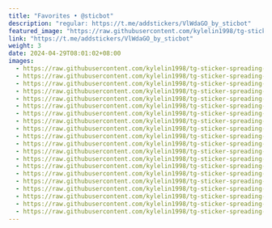 ```yaml
---
title: "Favorites • @sticbot"
description: "regular: https://t.me/addstickers/VlWdaGO_by_sticbot"
featured_image: "https://raw.githubusercontent.com/kylelin1998/tg-sticker-spreading-worldwide-images/main/img/8b32c395-b057-4581-8b54-689c5906f937.jpg"
link: "https://t.me/addstickers/VlWdaGO_by_sticbot"
weight: 3
date: 2024-04-29T08:01:02+08:00
images:
  - https://raw.githubusercontent.com/kylelin1998/tg-sticker-spreading-worldwide-images/main/img/8b32c395-b057-4581-8b54-689c5906f937.jpg
  - https://raw.githubusercontent.com/kylelin1998/tg-sticker-spreading-worldwide-images/main/img/096e6416-9d9c-4ef6-9ccb-12ee36c25ec5.jpg
  - https://raw.githubusercontent.com/kylelin1998/tg-sticker-spreading-worldwide-images/main/img/dfb990cc-c7ea-483b-b401-b4afb494969b.jpg
  - https://raw.githubusercontent.com/kylelin1998/tg-sticker-spreading-worldwide-images/main/img/1fb79faf-2d37-4fb0-b010-40f83f0fee96.jpg
  - https://raw.githubusercontent.com/kylelin1998/tg-sticker-spreading-worldwide-images/main/img/76e9351b-4855-4eee-9953-5b8c18d58204.jpg
  - https://raw.githubusercontent.com/kylelin1998/tg-sticker-spreading-worldwide-images/main/img/3e0e7153-d022-4e75-a44e-1a797a1fbee2.jpg
  - https://raw.githubusercontent.com/kylelin1998/tg-sticker-spreading-worldwide-images/main/img/75f8caa2-c4b3-423a-8679-6424eed3df60.jpg
  - https://raw.githubusercontent.com/kylelin1998/tg-sticker-spreading-worldwide-images/main/img/aefcd6a9-cdd9-43d6-8e83-9355006098c0.jpg
  - https://raw.githubusercontent.com/kylelin1998/tg-sticker-spreading-worldwide-images/main/img/58f8cc47-5555-4734-877d-32fe53791e6f.jpg
  - https://raw.githubusercontent.com/kylelin1998/tg-sticker-spreading-worldwide-images/main/img/51f0b50a-1222-4d0d-87fd-8b15cebd75d3.jpg
  - https://raw.githubusercontent.com/kylelin1998/tg-sticker-spreading-worldwide-images/main/img/1c4f97f9-a33f-4fa4-bda0-cb4c987438e2.jpg
  - https://raw.githubusercontent.com/kylelin1998/tg-sticker-spreading-worldwide-images/main/img/1be990e3-d79a-47ee-add0-a622f9b44c85.jpg
  - https://raw.githubusercontent.com/kylelin1998/tg-sticker-spreading-worldwide-images/main/img/e78ed94f-0cb0-42e3-99fa-edda2bd0e213.jpg
  - https://raw.githubusercontent.com/kylelin1998/tg-sticker-spreading-worldwide-images/main/img/a422fb58-0e7d-444d-8daf-c5021e2a220b.jpg
  - https://raw.githubusercontent.com/kylelin1998/tg-sticker-spreading-worldwide-images/main/img/aab9e4ec-27f3-4b2a-a559-aa74764737a2.jpg
  - https://raw.githubusercontent.com/kylelin1998/tg-sticker-spreading-worldwide-images/main/img/f2f37b43-efcc-4b84-b741-940b5d2dbf60.jpg
  - https://raw.githubusercontent.com/kylelin1998/tg-sticker-spreading-worldwide-images/main/img/41819451-6e37-47bf-9408-d28f6484c96f.jpg
  - https://raw.githubusercontent.com/kylelin1998/tg-sticker-spreading-worldwide-images/main/img/297635e0-7be3-41db-a39e-1183eadeb2dc.jpg
  - https://raw.githubusercontent.com/kylelin1998/tg-sticker-spreading-worldwide-images/main/img/2f3d3410-2a30-4d69-9601-ac6e1d8877d1.jpg
  - https://raw.githubusercontent.com/kylelin1998/tg-sticker-spreading-worldwide-images/main/img/517bf066-ec85-4aa4-907a-9e31296b4124.jpg
---
```

